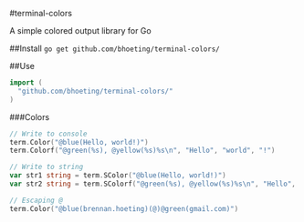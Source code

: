 #terminal-colors

A simple colored output library for Go

##Install
`go get github.com/bhoeting/terminal-colors/`

##Use
```go
import (
  "github.com/bhoeting/terminal-colors/"
)
```

###Colors
```go
// Write to console
term.Color("@blue(Hello, world!)")
term.Colorf("@green(%s), @yellow(%s)%s\n", "Hello", "world", "!")

// Write to string
var str1 string = term.SColor("@blue(Hello, world!)")
var str2 string = term.SColorf("@green(%s), @yellow(%s)%s\n", "Hello", "world", "!")

// Escaping @
term.Color("@blue(brennan.hoeting)(@)@green(gmail.com)")
```

